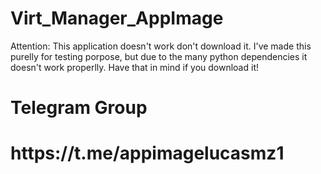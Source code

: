 # Virt_Manager_AppImage

Attention: This application doesn't work don't download it.
I've made this purelly for testing porpose, but due to the many python dependencies it doesn't work properlly.
Have that in mind if you download it!
<h1>Telegram Group<h1/>
<h1>https://t.me/appimagelucasmz1<h1/>
